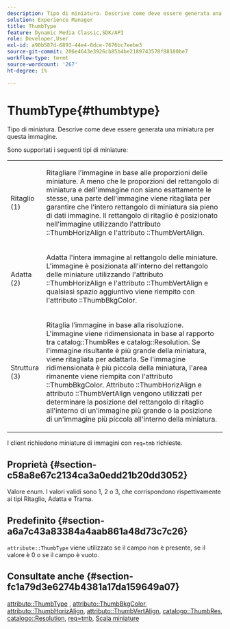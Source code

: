 ```yaml
---
description: Tipo di miniatura. Descrive come deve essere generata una miniatura per questa immagine.
solution: Experience Manager
title: ThumbType
feature: Dynamic Media Classic,SDK/API
role: Developer,User
exl-id: a90b587d-6893-44e4-8dce-7676bc7eebe3
source-git-commit: 206e4643e3926cb85b4be2189743578f88180be7
workflow-type: tm+mt
source-wordcount: '267'
ht-degree: 1%

---
```


# ThumbType{#thumbtype}

Tipo di miniatura. Descrive come deve essere generata una miniatura per questa immagine.

Sono supportati i seguenti tipi di miniature:

<table id="simpletable_874E4190A1DC4FB0AE1B2E3734746527"> 
 <tr class="strow"> 
  <td class="stentry"> <p>Ritaglio (1) </p></td> 
  <td class="stentry"> <p>Ritagliare l'immagine in base alle proporzioni delle miniature. A meno che le proporzioni del rettangolo di miniatura e dell'immagine non siano esattamente le stesse, una parte dell'immagine viene ritagliata per garantire che l'intero rettangolo di miniatura sia pieno di dati immagine. Il rettangolo di ritaglio è posizionato nell'immagine utilizzando l'attributo <span class="codeph">::ThumbHorizAlign</span> e l'attributo <span class="codeph">::ThumbVertAlign</span>. </p></td> 
 </tr> 
 <tr class="strow"> 
  <td class="stentry"> <p>Adatta (2) </p></td> 
  <td class="stentry"> <p>Adatta l'intera immagine al rettangolo delle miniature. L'immagine è posizionata all'interno del rettangolo delle miniature utilizzando l'attributo <span class="codeph">::ThumbHorizAlign</span> e l'attributo <span class="codeph">::ThumbVertAlign</span> e qualsiasi spazio aggiuntivo viene riempito con l'attributo <span class="codeph">::ThumbBkgColor</span>. </p></td> 
 </tr> 
 <tr class="strow"> 
  <td class="stentry"> <p>Struttura (3) </p></td> 
  <td class="stentry"> <p>Ritaglia l’immagine in base alla risoluzione. L'immagine viene ridimensionata in base al rapporto tra <span class="codeph"> catalog::ThumbRes</span> e <span class="codeph"> catalog::Resolution</span>. Se l'immagine risultante è più grande della miniatura, viene ritagliata per adattarla. Se l'immagine ridimensionata è più piccola della miniatura, l'area rimanente viene riempita con l'attributo <span class="codeph">::ThumbBkgColor</span>. Attributo <span class="codeph">::ThumbHorizAlign</span> e attributo <span class="codeph">::ThumbVertAlign</span> vengono utilizzati per determinare la posizione del rettangolo di ritaglio all'interno di un'immagine più grande o la posizione di un'immagine più piccola all'interno della miniatura. </p></td> 
 </tr> 
</table>

I client richiedono miniature di immagini con `req=tmb` richieste.

## Proprietà {#section-c58a8e67c2134ca3a0edd21b20dd3052}

Valore enum. I valori validi sono 1, 2 o 3, che corrispondono rispettivamente ai tipi Ritaglio, Adatta e Trama.

## Predefinito {#section-a6a7c43a83384a4aab861a48d73c7c26}

`attribute::ThumbType` viene utilizzato se il campo non è presente, se il valore è 0 o se il campo è vuoto.

## Consultate anche {#section-fc1a79d3e6274b4381a17da159649a07}

[attributo::ThumbType](../../../../../../is-api/image-catalog/image-serving-api-ref/c-image-catalog-reference/c-attributes-reference/r-thumbtype.md#reference-329e9dbf3e5f49548d1eb61915b538f5) , [attributo::ThumbBkgColor](../../../../../../is-api/image-catalog/image-serving-api-ref/c-image-catalog-reference/c-attributes-reference/r-thumbbkgcolor.md#reference-8e38088e79a54446a9106d0b93c9b31e), [attributo::ThumbHorizAlign](../../../../../../is-api/image-catalog/image-serving-api-ref/c-image-catalog-reference/c-attributes-reference/r-thumbhorizalign.md#reference-0ae8b88669df4769a9053b22aca33691), [attributo::ThumbVertAlign](../../../../../../is-api/image-catalog/image-serving-api-ref/c-image-catalog-reference/c-attributes-reference/r-thumbvertalign.md#reference-d47c6b34588c4855b04ad134e472f04f), [catalogo::ThumbRes](../../../../../../is-api/image-catalog/image-serving-api-ref/c-image-catalog-reference/c-image-svg-data-reference/c-image-data-reference/r-thumbres-cat.md#reference-eedb9991397347c3bed5bd0a785c4c69), [catalogo::Resolution](../../../../../../is-api/image-catalog/image-serving-api-ref/c-image-catalog-reference/c-image-svg-data-reference/c-image-data-reference/r-resolution-cat.md#reference-de489f5f36b64bd0831749546f8728e1), [req=tmb](../../../../../../is-api/http-ref/image-serving-api-ref/c-http-protocol-reference/c-command-reference/r-req/r-req.md#reference-907cdb4a97034db7ad94695f25552e76), [Scala miniature](../../../../../../is-api/http-ref/image-serving-api-ref/c-http-protocol-reference/c-notes-on-server-behavior/r-thumbnail-scaling.md#reference-0f71817f721d4913b34816758d69b07f)

